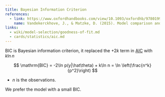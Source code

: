 ```yaml
---
title: Bayesian Information Criterion
references:
  - link: https://www.oxfordhandbooks.com/view/10.1093/oxfordhb/9780199957996.001.0001/oxfordhb-9780199957996-e-14
    name: Vandekerckhove, J., & Matzke, D. (2015). Model comparison and the principle of parsimony. Oxford Library of Psychology.
links:
  - wiki/model-selection/goodness-of-fit.md
  - cards/statistics/aic.md
---
```


BIC is Bayesian information criterion, it replaced the $+2k$ term in [AIC](/cards/statistics/aic) with $k\ln n$

$$
\mathrm{BIC} = -2\ln p(y|\hat\theta) + k\ln n = \ln \left(\frac{n^k}{p^2}\right)
$$

- $n$ is the observations.

We prefer the model with a small BIC.